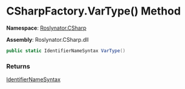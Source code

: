 # CSharpFactory\.VarType\(\) Method

**Namespace**: [Roslynator.CSharp](../../README.md)

**Assembly**: Roslynator\.CSharp\.dll

```csharp
public static IdentifierNameSyntax VarType()
```

### Returns

[IdentifierNameSyntax](https://docs.microsoft.com/en-us/dotnet/api/microsoft.codeanalysis.csharp.syntax.identifiernamesyntax)

